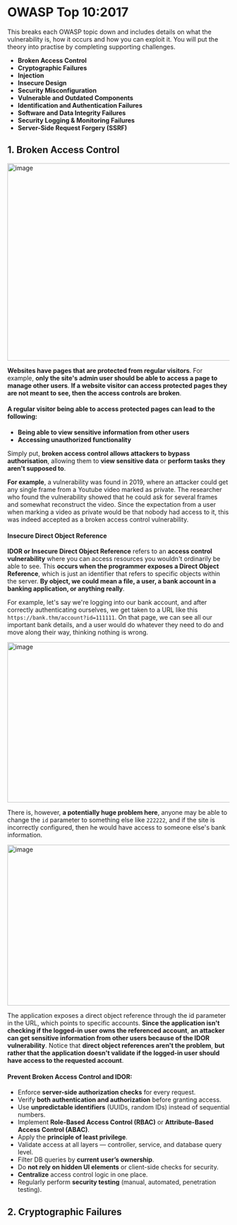 # OWASP Top 10:2017

This breaks each OWASP topic down and includes details on what the vulnerability is, how it occurs and how you can exploit it. You will put the theory into practise by completing supporting challenges.

- **Broken Access Control**
- **Cryptographic Failures**
- **Injection**
- **Insecure Design**
- **Security Misconfiguration**
- **Vulnerable and Outdated Components**
- **Identification and Authentication Failures**
- **Software and Data Integrity Failures**
- **Security Logging & Monitoring Failures**
- **Server-Side Request Forgery (SSRF)**

## 1. Broken Access Control

<img width="856" height="448" alt="image" src="https://github.com/user-attachments/assets/f324743b-70f9-457e-b2df-45763ff04b64" />

**Websites have pages that are protected from regular visitors**. For example, **only the site's admin user should be able to access a page to manage other users**. **If a website visitor can access protected pages they are not meant to see, then the access controls are broken**.

#### A regular visitor being able to access protected pages can lead to the following:

- **Being able to view sensitive information from other users**
- **Accessing unauthorized functionality**

Simply put, **broken access control allows attackers to bypass authorisation**, allowing them to **view sensitive data** or **perform tasks they aren't supposed to**.

**For example**, a vulnerability was found in 2019, where an attacker could get any single frame from a Youtube video marked as private. The researcher who found the vulnerability showed that he could ask for several frames and somewhat reconstruct the video. Since the expectation from a user when marking a video as private would be that nobody had access to it, this was indeed accepted as a broken access control vulnerability.

#### Insecure Direct Object Reference

**IDOR or Insecure Direct Object Reference** refers to an **access control vulnerability** where you can access resources you wouldn't ordinarily be able to see. This **occurs when the programmer exposes a Direct Object Reference**, which is just an identifier that refers to specific objects within the server. **By object, we could mean a file, a user, a bank account in a banking application, or anything really**.

For example, let's say we're logging into our bank account, and after correctly authenticating ourselves, we get taken to a URL like this `https://bank.thm/account?id=111111`. On that page, we can see all our important bank details, and a user would do whatever they need to do and move along their way, thinking nothing is wrong.

<img width="805" height="364" alt="image" src="https://github.com/user-attachments/assets/7735001b-6747-4aca-a0b6-e1b237972fd1" />

There is, however, **a potentially huge problem here**, anyone may be able to change the `id` parameter to something else like `222222`, and if the site is incorrectly configured, then he would have access to someone else's bank information.

<img width="805" height="365" alt="image" src="https://github.com/user-attachments/assets/477e14a8-6e1a-4556-b086-ea38a152673b" />

The application exposes a direct object reference through the id parameter in the URL, which points to specific accounts. **Since the application isn't checking if the logged-in user owns the referenced account**, **an attacker can get sensitive information from other users because of the IDOR vulnerability**. Notice that **direct object references aren't the problem**, **but rather that the application doesn't validate if the logged-in user should have access to the requested account**.

#### Prevent Broken Access Control and IDOR:

* Enforce **server-side authorization checks** for every request.
* Verify **both authentication and authorization** before granting access.
* Use **unpredictable identifiers** (UUIDs, random IDs) instead of sequential numbers.
* Implement **Role-Based Access Control (RBAC)** or **Attribute-Based Access Control (ABAC)**.
* Apply the **principle of least privilege**.
* Validate access at all layers — controller, service, and database query level.
* Filter DB queries by **current user’s ownership**.
* Do **not rely on hidden UI elements** or client-side checks for security.
* **Centralize** access control logic in one place.
* Regularly perform **security testing** (manual, automated, penetration testing).

## 2. Cryptographic Failures
